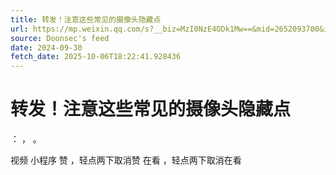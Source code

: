```yaml
---
title: 转发！注意这些常见的摄像头隐藏点
url: https://mp.weixin.qq.com/s?__biz=MzI0NzE4ODk1Mw==&mid=2652093700&idx=1&sn=602ccbc553d4b395f18dbef1cd101ab6
source: Doonsec's feed
date: 2024-09-30
fetch_date: 2025-10-06T18:22:41.928436
---
```


# 转发！注意这些常见的摄像头隐藏点

：
，
。

视频
小程序
赞
，轻点两下取消赞
在看
，轻点两下取消在看